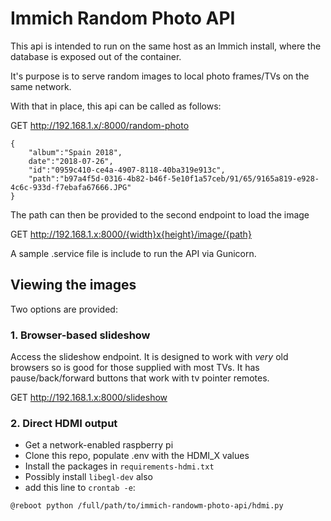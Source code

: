 # Immich Random Photo API

This api is intended to run on the same host as an Immich install, where the database is exposed out of the container.

It's purpose is to serve random images to local photo frames/TVs on the same network.

With that in place, this api can be called as follows:

GET http://192.168.1.x/:8000/random-photo

```
{
    "album":"Spain 2018",
    date":"2018-07-26",
    "id":"0959c410-ce4a-4907-8118-40ba319e913c",
    "path":"b97a4f5d-0316-4b82-b46f-5e10f1a57ceb/91/65/9165a819-e928-4c6c-933d-f7ebafa67666.JPG"
}
```

The path can then be provided to the second endpoint to load the image

GET http://192.168.1.x:8000/{width}x{height}/image/{path}

A sample .service file is include to run the API via Gunicorn.

## Viewing the images

Two options are provided:

### 1. Browser-based slideshow

Access the slideshow endpoint. It is designed to work with _very_ old browsers so is good for those supplied with most TVs. It has pause/back/forward buttons that work with tv pointer remotes.

GET http://192.168.1.x:8000/slideshow

### 2. Direct HDMI output

* Get a network-enabled raspberry pi
* Clone this repo, populate .env with the HDMI_X values
* Install the packages in `requirements-hdmi.txt`
* Possibly install `libegl-dev` also
* add this line to `crontab -e`:

`@reboot python /full/path/to/immich-randowm-photo-api/hdmi.py`
